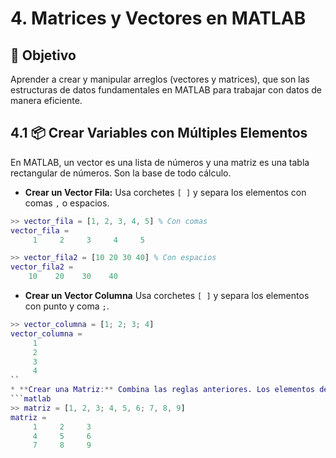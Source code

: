# 4. Matrices y Vectores en MATLAB

## 🎯 Objetivo
Aprender a crear y manipular arreglos (vectores y matrices), que son las estructuras de datos fundamentales en MATLAB para trabajar con datos de manera eficiente.

## 4.1 📦 Crear Variables con Múltiples Elementos
En MATLAB, un vector es una lista de números y una matriz es una tabla rectangular de números. Son la base de todo cálculo.

* **Crear un Vector Fila:** Usa corchetes ```[ ]``` y separa los elementos con comas ```,``` o espacios.
```matlab
>> vector_fila = [1, 2, 3, 4, 5] % Con comas
vector_fila =
     1     2     3     4     5

>> vector_fila2 = [10 20 30 40] % Con espacios
vector_fila2 =
    10    20    30    40
```
* **Crear un Vector Columna** Usa corchetes ```[ ]``` y separa los elementos con punto y coma ```;```.
```matlab
>> vector_columna = [1; 2; 3; 4]
vector_columna =
     1
     2
     3
     4
`` 
* **Crear una Matriz:** Combina las reglas anteriores. Los elementos de una fila se separan por comas o espacios, y las filas se separan entre sí por punto y coma ```;```.
```matlab
>> matriz = [1, 2, 3; 4, 5, 6; 7, 8, 9]
matriz =
     1     2     3
     4     5     6
     7     8     9
```
